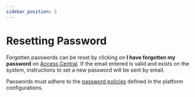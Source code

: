 ```yaml
---
sidebar_position: 3
---
```

# Resetting Password

Forgotten passwords can be reset by clicking on **I have forgotten my password** on [Access Central](/docs/Introduction/AccessCentral). If the email entered is valid and exists on the system, instructions to set a new password will be sent by email.

Passwords must adhere to the [password policies](/docs/GettingStarted/LoginConfigurations/ConfiguringPasswordPolicies) defined in the platform configurations.




